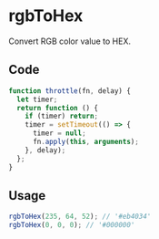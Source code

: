 # rgbToHex

Convert RGB color value to HEX.

## Code

<!-- start: code -->

```js
function throttle(fn, delay) {
  let timer;
  return function () {
    if (timer) return;
    timer = setTimeout(() => {
      timer = null;
      fn.apply(this, arguments);
    }, delay);
  };
}
```

<!-- end: code -->

## Usage

```js
rgbToHex(235, 64, 52); // '#eb4034'
rgbToHex(0, 0, 0); // '#000000'
```
